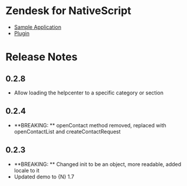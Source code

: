 # Zendesk for NativeScript

* [Sample Application](https://github.com/sitefinitysteve/nativescript-zendesk/tree/master/appsample)
* [Plugin](https://github.com/sitefinitysteve/nativescript-zendesk/tree/master/plugin)

# Release Notes #
## 0.2.8 ##
* Allow loading the helpcenter to a specific category or section

## 0.2.4 ##
* **BREAKING: ** openContact method removed, replaced with openContactList and createContactRequest

## 0.2.3 ##
* **BREAKING: ** Changed init to be an object, more readable, added locale to it
* Updated demo to {N} 1.7